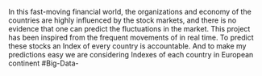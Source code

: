 In this fast-moving financial world, the organizations and economy of the countries are highly influenced by the stock markets, and there is no evidence that one can predict the fluctuations in the market. This project has been inspired from the frequent movements of in real time. To predict these stocks an Index of every country is accountable. And to make my predictions easy we are considering Indexes of each country in European continent
 #Big-Data-
